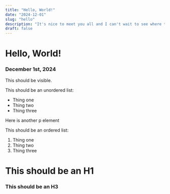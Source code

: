```yaml
---
title: "Hello, World!"
date: "2024-12-01"
slug: "hello"
description: "It's nice to meet you all and I can't wait to see where this blog takes me! My name is"
draft: false
---
```


# Hello, World!

### December 1st, 2024

This should be visible.

This should be an unordered list:
- Thing one
- Thing two
- Thing three

Here is another p element

This should be an ordered list:
1. Thing one
2. Thing two
3. Thing three

# This should be an H1

### This should be an H3